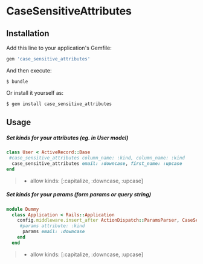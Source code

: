 # CaseSensitiveAttributes

## Installation

Add this line to your application's Gemfile:

```ruby
gem 'case_sensitive_attributes'
```

And then execute:

    $ bundle

Or install it yourself as:

    $ gem install case_sensitive_attributes

## Usage

##### Set kinds for your attributes (eg. in User model)

```ruby
class User < ActiveRecord::Base
 #case_sensitive_attributes column_name: :kind, column_name: :kind
  case_sensitive_attributes email: :downcase, first_name: :upcase
end
```
>- allow kinds:
[:capitalize, :downcase, :upcase]


##### Set kinds for your params (form params or query string)

```ruby
module Dummy
  class Application < Rails::Application
    config.middleware.insert_after ActionDispatch::ParamsParser, CaseSensitiveAttributes::Middleware do
     #params attribute: :kind
      params email: :downcase
    end
  end
```
>- allow kinds:
[:capitalize, :downcase, :upcase]
